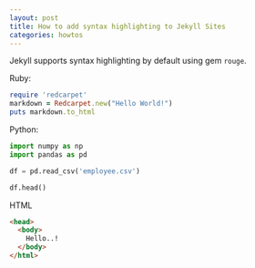 ```yaml
---
layout: post
title: How to add syntax highlighting to Jekyll Sites
categories: howtos
---
```


Jekyll supports syntax highlighting by default using gem `rouge`.

Ruby:

```ruby
require 'redcarpet'
markdown = Redcarpet.new("Hello World!")
puts markdown.to_html
```

Python:

```python
import numpy as np
import pandas as pd

df = pd.read_csv('employee.csv')

df.head()
```

HTML

```html
<head>
  <body>
    Hello..!
  </body>
</html>
```
